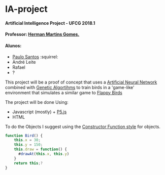 # IA-project
#### Artificial Intelligence Project - UFCG 2018.1
#### Professor: [Herman Martins Gomes.](http://www.dsc.ufcg.edu.br/~hmg/teaching.htm)
#### Alunos: 
  - [Paulo Santos](https://github.com/paulossa) :squirrel:
  - André Leite
  - Rafael 
  - ? 


This project will be a proof of concept that uses a [Artificial Neural Network](https://en.wikipedia.org/wiki/Artificial_neural_network)  combined with [Genetic Algortihms](https://en.wikipedia.org/wiki/Genetic_algorithm) to train birds in a 'game-like' environment that simulates a similar game to [Flappy Birds](http://flappybird.io/)

The project will be done Using: 
- Javascript (mostly) + [P5.js](https://p5js.org/)
- HTML 

To do the Objects I suggest using the [Constructor Function style](https://www.w3schools.com/js/js_object_constructors.asp) for objects. 

``` javascript 
function Bird() {
    this.x = 30;
    this.y = 150; 
    this.draw = function() {
      #drawAt(this.x, this.y)
    }
    return this;? 
}
``` 
